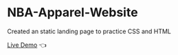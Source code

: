 # NBA-Apparel-Website
Created an static landing page to practice CSS and HTML

[Live Demo](https://dylanperera.github.io/NBA-Apparel-Website) :point_left:
